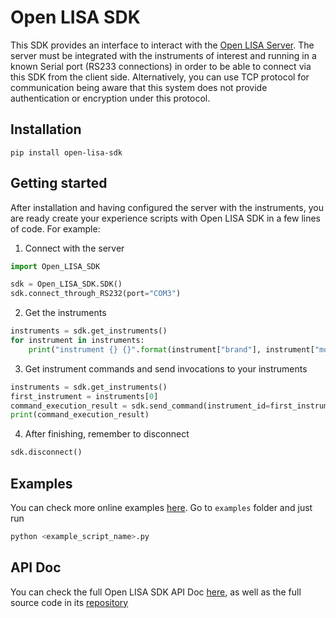 # Open LISA SDK

This SDK provides an interface to interact with the [Open LISA Server](https://github.com/aalvarezwindey/Open-LISA-Server). The server must be integrated with the instruments of interest and running in a known Serial port (RS233 connections) in order to be able to connect via this SDK from the client side. Alternatively, you can use TCP protocol for communication being aware that this system does not provide authentication or encryption under this protocol.

## Installation

```
pip install open-lisa-sdk
```

## Getting started

After installation and having configured the server with the instruments, you are ready create your experience scripts with Open LISA SDK in a few lines of code. For example:

1. Connect with the server

```python
import Open_LISA_SDK

sdk = Open_LISA_SDK.SDK()
sdk.connect_through_RS232(port="COM3")
```

2. Get the instruments

```python
instruments = sdk.get_instruments()
for instrument in instruments:
    print("instrument {} {}".format(instrument["brand"], instrument["model"]))
```

3. Get instrument commands and send invocations to your instruments

```python
instruments = sdk.get_instruments()
first_instrument = instruments[0]
command_execution_result = sdk.send_command(instrument_id=first_instrument["id"], command_invocation="set_channel_volts 1 5.0")
print(command_execution_result)
```

4. After finishing, remember to disconnect

```python
sdk.disconnect()
```

## Examples

You can check more online examples [here](https://github.com/aalvarezwindey/Open-LISA-SDK/tree/main/examples). Go to `examples` folder and just run

```bash
python <example_script_name>.py
```

## API Doc

You can check the full Open LISA SDK API Doc [here](https://github.com/aalvarezwindey/Open-LISA-SDK/API_DOC.md), as well as the full source code in its [repository](https://github.com/aalvarezwindey/Open-LISA-SDK)
